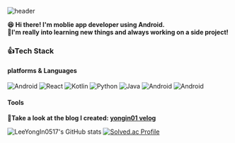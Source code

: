 <!--
**LeeYongIn0517/LeeYongIn0517** is a ✨ _special_ ✨ repository because its `README.md` (this file) appears on your GitHub profile.

Here are some ideas to get you started:

- 🔭 I’m currently working on ...
- 🌱 I’m currently learning ...
- 👯 I’m looking to collaborate on ...
- 🤔 I’m looking for help with ...
- 💬 Ask me about ...
- 📫 How to reach me: ...
- 😄 Pronouns: ...
- ⚡ Fun fact: ...
-->
![header](https://capsule-render.vercel.app/api?text=Lee%20YongIn0517!&fontColor=d6ace6)

  <strong>:satisfied: Hi there! I'm moblie app developer using Android.</br>
:muscle:I'm really into learning new things and always working on a side project!</strong>

### :thumbsup:Tech Stack
#### platforms & Languages
<img alt="Android" src ="https://img.shields.io/badge/Android-3DDC84.svg?&style=flat-square&logo=Android&logoColor=white"/> <img alt="React" src ="https://img.shields.io/badge/React-61DAFB.svg?&style=flat-square&logo=react&logoColor=white"/>
<img alt="Kotlin" src ="https://img.shields.io/badge/Kotlin-7F52FF.svg?&style=flat-square&logo=Kotlin&logoColor=white"/> <img alt="Python" src ="https://img.shields.io/badge/Python-306998.svg?&style=flat-square&logo=Python&logoColor=FFD43B"/> <img alt="Java" src ="https://img.shields.io/badge/Java-f89820.svg?&style=flat-square&logo=Java&logoColor=5382a1"/> <img alt="Android" src ="https://img.shields.io/badge/JavaScript-F7DF1E.svg?&style=flat-square&logo=javascript&logoColor=black"/> <img alt="Android" src ="https://img.shields.io/badge/TypeScript-3178C6.svg?&style=flat-square&logo=typescript&logoColor=black"/> 
#### Tools
<strong>:dolphin:Take a look at the blog I created: <a href="https://velog.io/@yongin01"> yongin01 velog </a><br/></strong>

![LeeYongIn0517's GitHub stats](https://github-readme-stats.vercel.app/api?username=LeeYongIn0517)
[![Solved.ac Profile](http://mazassumnida.wtf/api/v2/generate_badge?boj=log20)](https://solved.ac/log20/)
</p>
